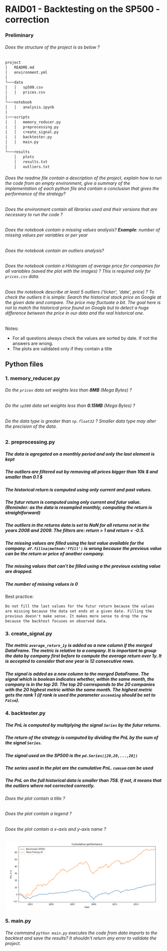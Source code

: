 # RAID01 - Backtesting on the SP500 - correction

### Preliminary

###### Does the structure of the project is as below ? 

```
project
│   README.md
│   environment.yml    
│
└───data
│   │   sp500.csv
│   |   prices.csv
│   
└───notebook
│   │   analysis.ipynb
|
|───scripts
|   │   memory_reducer.py
|   │   preprocessing.py
|   │   create_signal.py
|   |   backtester.py
│   |   main.py
│   
└───results
    │   plots
    │   results.txt
    │   outliers.txt

```   

###### Does the readme file contain a description of the project, explain how to run the code from an empty environment, give a summary of the implementation of each python file and contain a conclusion that gives the performance of the strategy? 


###### Does the environment contain all libraries used and their versions that are necessary to run the code ? 

###### Does the notebook contain a missing values analysis? **Example**: number of missing values per variables or per year

###### Does the notebook contain an outliers analysis?

###### Does the notebook contain a Histogram of average price for companies for all variables (saved the plot with the images) ? This is required only for `prices.csv` data.

###### Does the notebook describe at least 5 outliers ('ticker', 'date', price) ? To check the outliers it is simple: Search the historical stock price on Google at the given date and compare. The price may fluctuate a bit. The goal here is not to match the historical price found on Google but to detect a huge difference between the price in our data and the real historical one. 


Notes: 
- For all questions always check the values are sorted by date. If not the answers are wrong. 
- The plots are validated only if they contain a title

## Python files 
### 1. memory_reducer.py

###### Do the `prices` data set weights less than **8MB** (Mega Bytes) ? 
###### Do the `sp500` data set weights less than **0.15MB** (Mega Bytes) ? 
###### Do the data type is greater than `np.float32` ? Smaller data type may alter the precision of the data. 


### 2. preprocessing.py

##### The data is agregated on a monthly period and only the last element is kept
##### The outliers are filtered out by removing all prices bigger than 10k $ and smaller than 0.1 $ 
##### The historical return is computed using only current and past values. 
##### The futur return is computed using only current and futur value. (Reminder: as the data is resampled monthly, computing the return is straightforward)
##### The outliers in the returns data is set to NaN for all returns not in the years 2008 and 2009. The filters are: return > 1 and return < -0.5.
##### The missing values are filled using the last value available **for the company**. `df.fillna(method='ffill')` is wrong because the previous value can be the return or price of another company. 
##### The missing values that can't be filled using a the previous existing value are dropped. 
##### The number of missing values is 0 

Best practice: 

    Do not fill the last values for the futur return because the values are missing because the data set ends at a given date. Filling the previous doesn't make sense. It makes more sense to drop the row because the backtest focuses on observed data. 


### 3. create_signal.py

##### The metric `average_return_1y` is added as a new column if the merged DataFrame. The metric is relative to a company. It is important to group the data by company first before to compute the average return over 1y. It is accepted to consider that one year is 12 consecutive rows. 

##### The signal is added as a new column to the merged DataFrame. The signal which is boolean indicates whether, within the same month, the company is in the top 20. The top 20 corresponds to the 20 companies with the 20 highest metric within the same month. The highest metric gets the rank 1 (if rank is used the parameter `ascending` should be set to `False`).

### 4. backtester.py

##### The PnL is computed by multiplying the signal `Series` by the **futur returns**. 

##### The return of the strategy is computed by dividing the PnL by the sum of the signal `Series`.

##### The signal used on the SP500 is the `pd.Series([20,20,...,20])`

##### The series used in the plot are the cumulative PnL. `cumsum` can be used

##### The PnL on the full historical data is **smaller than 75$**. If not, it means that the outliers where not corrected correctly. 

###### Does the plot contain a title ? 
###### Does the plot contain a legend ? 
###### Does the plot contain a x-axis and y-axis name ? 


![alt text][performance]

[performance]: ../images/w1_weekend_plot_pnl.png "Cumulative Performance"


### 5. main.py

###### The command `python main.py` executes the code from data imports to the backtest and save the results? It shouldn't return any error to validate the project. 